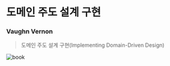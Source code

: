 # 도메인 주도 설계 구현

### Vaughn Vernon

> 도메인 주도 설계 구현(Implementing Domain-Driven Design)

![book](https://contents.kyobobook.co.kr/sih/fit-in/458x0/pdt/9788960778429.jpg)

